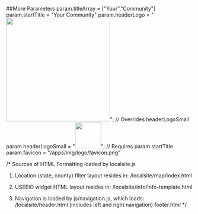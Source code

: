 ##More Parameters
param.titleArray = ["Your","Community"]
param.startTitle = "Your Community"
param.headerLogo = "<img src='/apps/smm/img/epa-header-logo.png' style='width:280px'>"; // Overrides headerLogoSmall 
param.headerLogoSmall = "<img src='/apps/img/logo/favicon.png' style='width:70px'>"; // Requires param.startTitle
param.favicon = "/apps/img/logo/favicon.png"

/*
Sources of HTML Formatting loaded by localsite.js

1. Location (state, county) filter layout resides in:
/localsite/map/index.html

2. USEEIO widget HTML layout resides in:
/localsite/info/info-template.html

3. Navigation is loaded by js/navigation.js, which loads:
/localsite/header.html (includes left and right navigation)
footer.html
*/